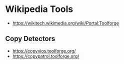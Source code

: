 # Wikipedia Tools

* https://wikitech.wikimedia.org/wiki/Portal:Toolforge


## Copy Detectors

* https://copyvios.toolforge.org/
* https://copypatrol.toolforge.org/
